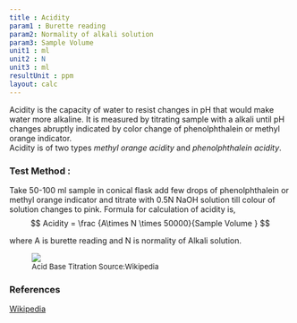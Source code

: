```yaml
---
title : Acidity
param1 : Burette reading
param2: Normality of alkali solution
param3: Sample Volume 
unit1 : ml
unit2 : N
unit3 : ml
resultUnit : ppm 
layout: calc
---
```



Acidity is the capacity of water to resist changes in pH that would make water more alkaline.
It is measured by titrating sample with a alkali until pH changes abruptly indicated by color change of phenolphthalein or methyl orange indicator.  
Acidity is of two types _methyl orange acidity_ and _phenolphthalein acidity_.
### Test Method : 
Take 50-100 ml sample in conical flask add few drops of phenolphthalein or methyl orange indicator and titrate with 0.5N NaOH solution till colour of solution changes to pink.
Formula for calculation of acidity  is,
$$ Acidity  = \frac {A\times N \times 50000}{Sample Volume } $$ 
    

where A is burette reading and N is normality of Alkali solution.


<figure>
<img src = "https://upload.wikimedia.org/wikipedia/commons/8/8c/Titolazione.gif"/>
<figcaption style = "font-size :13px"  > Acid Base Titration Source:Wikipedia     </figcaption>
</figure>



### References
[Wikipedia](https://en.wikipedia.org/wiki/PH)

<script>
  // Select all input fields in param rows
  const inputs = document.querySelectorAll('input');

  // Attach event listeners
  inputs.forEach(input => {
    input.addEventListener('input', () => {
      calculate();
    });
  });

  // Calculate function for Acidity
  function calculate() {
    const beuretteReading = parseFloat(document.getElementById('param1')?.value) || 0;
    const normality = parseFloat(document.getElementById('param2')?.value) || 0;
    const sampleVolume = parseFloat(document.getElementById('param3')?.value) || 0;

    //alert(beuretteReading)

    const result = (beuretteReading * normality * 50000) / sampleVolume;
    //alert (result)
    
document.getElementById('result').innerHTML = `${result.toFixed(2)} `;
    // document.getElementById('result').textContent = `${result.toFixed(2)} {{ page.resultUnit }}`;
  }

  // Optional: calculate on page load if inputs have default values
  calculate();
</script>

  

